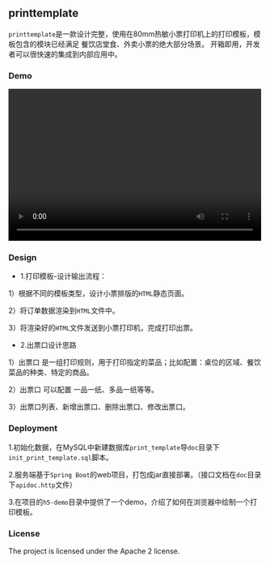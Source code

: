 ## printtemplate

`printtemplate`是一款设计完整，使用在80mm热敏小票打印机上的打印模板，模板包含的模块已经满足 餐饮店堂食、外卖小票的绝大部分场景。
开箱即用，开发者可以很快速的集成到内部应用中。


### Demo

<video src="./doc/video/QQ20200425-182730-HD.mp4" controls="controls" width="500" height="300">您的浏览器不支持播放该视频！</video>


### Design

- 1.打印模板-设计输出流程：

1）根据不同的模板类型，设计小票排版的`HTML`静态页面。

2）将订单数据渲染到`HTML`文件中。

3）将渲染好的`HTML`文件发送到小票打印机，完成打印出票。

- 2.出票口设计思路

1）出票口 是一组打印规则，用于打印指定的菜品；比如配置：桌位的区域、餐饮菜品的种类、特定的商品。

2）出票口 可以配置 一品一纸、多品一纸等等。

3）出票口列表、新增出票口、删除出票口、修改出票口。


### Deployment

1.初始化数据，在MySQL中新建数据库`print_template`导`doc`目录下`init_print_template.sql`脚本。

2.服务端基于`Spring Boot`的web项目，打包成jar直接部署。（接口文档在`doc`目录下`apidoc.http`文件）

3.在项目的`h5-demo`目录中提供了一个demo，介绍了如何在浏览器中绘制一个打印模板。


### License

The project is licensed under the Apache 2 license.
